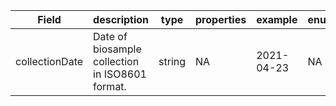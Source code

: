 |Field | description | type | properties | example | enum|
| ---| ---| ---| ---| ---| --- |
| collectionDate | Date of biosample collection in ISO8601 format. | string | NA | 2021-04-23 | NA|
